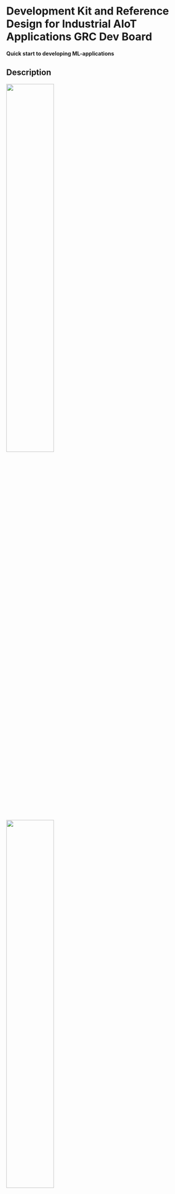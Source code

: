 # Development Kit and Reference Design for Industrial AIoT Applications GRC Dev Board
**Quick start to developing ML-applications**

## Description
<img src="media/DevBoard_Concept_Design.png" width=50%>

<img src="media/hand.png" width=50%>



### The GRC Dev Board allows

* Promptly testing ready-made, pre-configured neural networks running on a “co-processor” (AI-Module);
* Checking viability of ML algorithms in solving your tasks and selecting AI functionality which will suit best your goals;
* Developing software, debugging and testing for a target device.

### Where Can It Be Used? ​
* Student training
* Predictive maintenance
Equipment condition monitoring
Smart Home Systems
Command word recognition
Gesture recognition

### Recommended sensors
Vibrations sensors
Microphones
Current sensors
Accelerometers
Temperature sensors
Other sensors which control time series data flow

## Perks of using GRCTM Dev Board:
* Saving time and resources at the development stage, as there is no need in
	* Development of mathematical and statistical anomaly models;
	* Signal mapping and dataset preparation;
	* Training model in the cloud.
* Reducing expenses for the end solution, as there is no need to spend money on
	* Data transfer from a target device;
	* Storing large amounts of data;
	* Infrastructure for processing large data amounts.
* Development of autonomous solutions due to low power consumption and no need in data transfer to a server.
* Privacy and security are guaranteed as there is no need in transferring sensor signal from the target device to a server
* Vast potential of developing flexible solutions configurable to particular hardware.
* Ultra-low latency: Real-time applications

## Functional Scheme
  
The GRC Dev Board features AI and Application modules to bring functionality for simple sensors connection, on-the-fly software development and debugging.

### AI module

The work of the neural network created for the AI tasks is run on the MCU using input data gathered from sensors. The solution provides:​

**“Training” mode:​**
* With an operator;​
* No dataset and data mapping are required;
* Up to 5 categories;​
* Performance speed less than **2 seconds**.
​
**“Classification” mode:​**
* Classification of one of 5 pre-trained categories;
* Аnomaly detection;​
* Performance speed less than **2 seconds**.​

### Application Module

ESP32-S3 with user-programmable software.

Provides voice user interface based on neural network featuring
* recognition of voice user commands;
* voice notifications about status, working modes, ongoing operations;
* confirmation of user commands.

Prepares data for the AI module and displays the results. Provides interacting with peripheral equipment and an AI module.
* Sensors management and control;
* Data pre-processing;
* Data flow transfer onto the GRCTM AI Module;
* GRCTM AI Module management and control;
* Data post-processing;
* Results shown on OLED display, via LEDs, speaker, text to UART USB port;
* Voice control (command words).

<img src="media/DevBoard_Scheme.png" width=80%>

## Components

* Processors:
  * Main processor: Tensilica Xtensa 32-bit LX7 microprocessor
    * Cores: 2
    * Clock frequency: up to 240 MHz
    * Performance: up to 600 DMIPS
* Easily-detachable GRC AI SW module, a tailored solution for AIoT tasks
* Memory
  * 384 KB ROM
  * 512 KB SRAM
  * 16 KB SRAM in RTC
  * 16 MB of PSRAM
  * 16 MB of SPI Flash
* Connectivity: USB, UART to USB interface CP2102N
* Rich choice of sensors:
  * 2 ultra-compact, low-power, omnidirectional, digital MEMS microphone MP34DT06JTR (PDM microphones)
  * A multi-chip module MPU-9250 (9-axis sensor: a gyroscope, an accelerometer, and a compass)
* Modular architecture, expandable via on-board connectors:
  * ESP32 USB port
  * UART USB port
  * Battery connector
  * OLED Display port
  * Arduino compatible extension port
* Support of battery power supply with charge control and protection
* Other Dev Board components:
  * 3 RGB LEDs – SK6805
  * 4 buttons
  * Power and battery management
  * OLED Display (optional)

![DevBoard_Description](media/DevBoard_Description.png)

## Demo scenarios:​

![image](https://github.com/Grovety/grc_devboard/assets/74958179/575a46b8-0751-46c2-8329-bda427d394b2)

### Detection of Fan Operating Modes and Anomalies in Its Work
The Dev Board is placed on a fan’s case; it processes the data stream from the accelerometer in real time to store and further classify fan operating modes or non-standard conditions (anomalies).

![image](https://github.com/Grovety/grc_devboard/assets/74958179/b8594168-e0d5-42a2-b818-92bcdb2039d5)

### Spatial Gesture Recognition​ 
For use on mechanisms, which moves along a given trajectory, e.g., an industrial manipulator on a conveyer, a robotic arm. It is placed on a manipulator’s case, learns the “gestures” and then recognizes their types and notifies about deviations. 

![image](https://github.com/Grovety/grc_devboard/assets/74958179/58823b9a-16d1-49a4-9a70-920b8fba663d)

### Voice PIN Code​ 
The Dev Board remembers and recognizes a 4-digit code pronounced by a user.  

![image](https://github.com/Grovety/grc_devboard/assets/74958179/65a4d221-30a8-4264-b623-301c6ae09783)

### Rhythm As a Digital Key 
A user saves a certain rhythm (by tapping on a Dev Board’s surface), which is further used as a personal key.​ 

## Delivery Documents

* [Dev Board User Guide](https://github.com/Grovety/grc_devboard/blob/main/docs/GRC_DevBoard_User_Guide.md);
* [Dev Board Developer’s Guide (including code examples)](https://github.com/Grovety/grc_devboard/blob/main/docs/GRC_DevBoard_Development_Guide.md);
* [GRC Developer's Guide (including recommendations on embedding AI Module into other devices)](https://github.com/Grovety/grc_sdk/blob/main/docs/GRC_AI_module_SDK_Developer_Guide.md)
* [AI-module Description](https://github.com/Grovety/grc_sdk/blob/main/docs/GRC_AI-module.md)

## CONTACT US

<hi@grovety.com>

<https://grovety.com>

